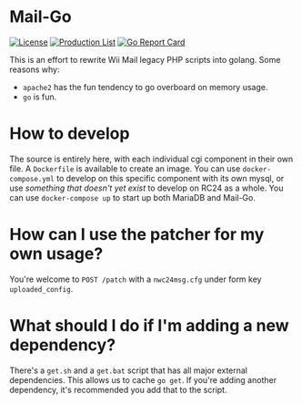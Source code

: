 # Mail-Go
[![License](https://img.shields.io/github/license/riiconnect24/mail-go.svg?style=flat-square)](http://www.gnu.org/licenses/agpl-3.0)
[![Production List](https://img.shields.io/discord/206934458954153984.svg?style=flat-square)](https://discord.gg/b4Y7jfD)
[![Go Report Card](https://goreportcard.com/badge/github.com/RiiConnect24/Mail-Go?style=flat-square)](https://goreportcard.com/report/github.com/RiiConnect24/Mail-Go)

This is an effort to rewrite Wii Mail legacy PHP scripts into golang.
Some reasons why:
- `apache2` has the fun tendency to go overboard on memory usage.
- `go` is fun.

# How to develop
The source is entirely here, with each individual cgi component in their own file.
A `Dockerfile` is available to create an image. You can use `docker-compose.yml` to develop on this specific component with its own mysql, or use *something that doesn't yet exist* to develop on RC24 as a whole.
You can use `docker-compose up` to start up both MariaDB and Mail-Go.

# How can I use the patcher for my own usage?
You're welcome to `POST /patch` with a `nwc24msg.cfg` under form key `uploaded_config`.

# What should I do if I'm adding a new dependency?
There's a `get.sh` and a `get.bat` script that has all major external dependencies. This allows us to cache `go get`.
If you're adding another dependency, it's recommended you add that to the script.
